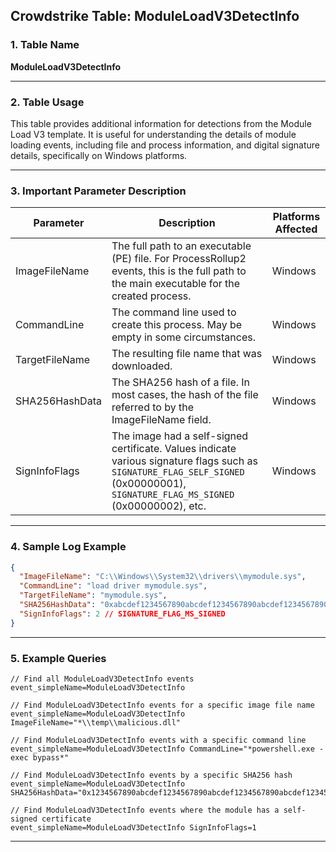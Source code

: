## Crowdstrike Table: ModuleLoadV3DetectInfo

### 1. Table Name

**ModuleLoadV3DetectInfo**

---

### 2. Table Usage

This table provides additional information for detections from the Module Load V3 template. It is useful for understanding the details of module loading events, including file and process information, and digital signature details, specifically on Windows platforms.

---

### 3. Important Parameter Description

| Parameter | Description | Platforms Affected |
|---|---|---|
| ImageFileName | The full path to an executable (PE) file. For ProcessRollup2 events, this is the full path to the main executable for the created process. | Windows |
| CommandLine | The command line used to create this process. May be empty in some circumstances. | Windows |
| TargetFileName | The resulting file name that was downloaded. | Windows |
| SHA256HashData | The SHA256 hash of a file. In most cases, the hash of the file referred to by the ImageFileName field. | Windows |
| SignInfoFlags | The image had a self-signed certificate. Values indicate various signature flags such as `SIGNATURE_FLAG_SELF_SIGNED` (0x00000001), `SIGNATURE_FLAG_MS_SIGNED` (0x00000002), etc. | Windows |

---

### 4\. Sample Log Example

```json
{
  "ImageFileName": "C:\\Windows\\System32\\drivers\\mymodule.sys",
  "CommandLine": "load driver mymodule.sys",
  "TargetFileName": "mymodule.sys",
  "SHA256HashData": "0xabcdef1234567890abcdef1234567890abcdef1234567890abcdef1234567890abcdef",
  "SignInfoFlags": 2 // SIGNATURE_FLAG_MS_SIGNED
}
```

---

### 5. Example Queries

```xql
// Find all ModuleLoadV3DetectInfo events
event_simpleName=ModuleLoadV3DetectInfo

// Find ModuleLoadV3DetectInfo events for a specific image file name
event_simpleName=ModuleLoadV3DetectInfo ImageFileName="*\\temp\\malicious.dll"

// Find ModuleLoadV3DetectInfo events with a specific command line
event_simpleName=ModuleLoadV3DetectInfo CommandLine="*powershell.exe -exec bypass*"

// Find ModuleLoadV3DetectInfo events by a specific SHA256 hash
event_simpleName=ModuleLoadV3DetectInfo SHA256HashData="0x1234567890abcdef1234567890abcdef1234567890abcdef1234567890abcdef"

// Find ModuleLoadV3DetectInfo events where the module has a self-signed certificate
event_simpleName=ModuleLoadV3DetectInfo SignInfoFlags=1
```

---